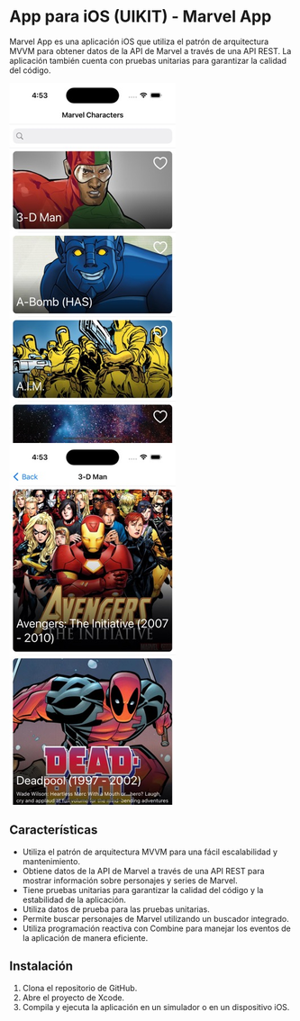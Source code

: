 # App para iOS (UIKIT) - Marvel App

Marvel App es una aplicación iOS que utiliza el patrón de arquitectura MVVM para obtener datos de la API de Marvel a través de una API REST. La aplicación también cuenta con pruebas unitarias para garantizar la calidad del código.


![Pantalla de inicio](https://raw.githubusercontent.com/REESIXTEEN/images/main/uikit/home.jpeg)
![Pantalla de series](https://raw.githubusercontent.com/REESIXTEEN/images/main/uikit/series.jpeg)

## Características

- Utiliza el patrón de arquitectura MVVM para una fácil escalabilidad y mantenimiento.
- Obtiene datos de la API de Marvel a través de una API REST para mostrar información sobre personajes y series de Marvel.
- Tiene pruebas unitarias para garantizar la calidad del código y la estabilidad de la aplicación.
- Utiliza datos de prueba para las pruebas unitarias.
- Permite buscar personajes de Marvel utilizando un buscador integrado.
- Utiliza programación reactiva con Combine para manejar los eventos de la aplicación de manera eficiente.

## Instalación

1. Clona el repositorio de GitHub.
2. Abre el proyecto de Xcode.
3. Compila y ejecuta la aplicación en un simulador o en un dispositivo iOS.


